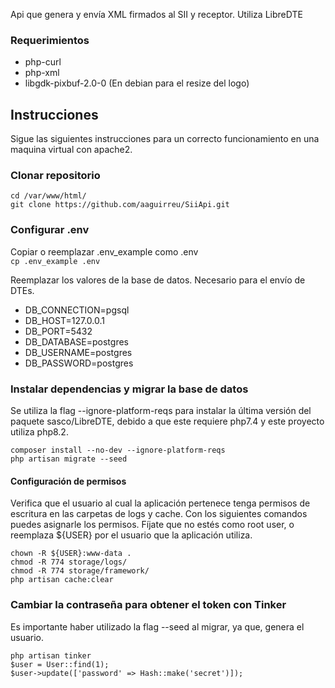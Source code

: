 Api que genera y envía XML firmados al SII y receptor. Utiliza LibreDTE

### Requerimientos
- php-curl
- php-xml
- libgdk-pixbuf-2.0-0 (En debian para el resize del logo)

## Instrucciones
Sigue las siguientes instrucciones para un correcto funcionamiento en una maquina virtual con apache2.

### Clonar repositorio

```
cd /var/www/html/
git clone https://github.com/aaguirreu/SiiApi.git
```

### Configurar .env

Copiar o reemplazar .env_example como .env  
`cp .env_example .env`

Reemplazar los valores de la base de datos. Necesario para el envío de DTEs.

- DB_CONNECTION=pgsql
- DB_HOST=127.0.0.1
- DB_PORT=5432
- DB_DATABASE=postgres
- DB_USERNAME=postgres
- DB_PASSWORD=postgres

### Instalar dependencias y migrar la base de datos
Se utiliza la flag --ignore-platform-reqs para instalar la última versión del paquete sasco/LibreDTE, 
debido a que este requiere php7.4 y este proyecto utiliza php8.2.

```
composer install --no-dev --ignore-platform-reqs
php artisan migrate --seed
```

#### Configuración de permisos

Verifica que el usuario al cual la aplicación pertenece tenga permisos de escritura en las carpetas de logs y cache. Con los siguientes comandos puedes asignarle los permisos. Fíjate que no estés como root user, o reemplaza ${USER} por el usuario que la aplicación utiliza.
```
chown -R ${USER}:www-data .
chmod -R 774 storage/logs/
chmod -R 774 storage/framework/
php artisan cache:clear
```

### Cambiar la contraseña para obtener el token con Tinker
Es importante haber utilizado la flag --seed al migrar, ya que, genera el usuario.
```
php artisan tinker
$user = User::find(1);
$user->update(['password' => Hash::make('secret')]);
```
